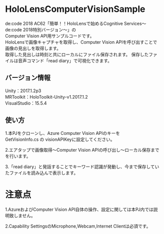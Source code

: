# HoloLensComputerVisionSample

de:code 2018 AC62「簡単！！HoloLensで始めるCognitive Services～de:code 2018特別バージョン～」の  
Computer Vision API用サンプルコードです。  
HoloLensで画像キャプチャを取得し、Computer Vision APIを呼び出すことで\
画像の見出しを取得します。  
取得した見出しは時刻と共にローカルにファイル保存されます。
保存したファイルは音声コマンド「read diary」で可視化できます。

## バージョン情報
 Unity：2017.1.2p3  
 MRToolkit：HoloToolkit-Unity-v1.2017.1.2  
 VisualStudio：15.5.4  

## 使い方

1.本PJをクローンし、Azure Computer Vision APIのキーを  
 GetVisionInfo.cs の visionAPIKeyに設定してください。  

2.エアタップで画像取得～Computer Vision APIの呼び出し～ローカル保存までを行います。  

3.「read diary」と発話することでキーワード認識が発動し、今まで保存していたファイルを読み込んで表示します。

# 注意点

1.AzureおよびComputer Vision API自体の操作、設定に関しては本PJ内では説明致しません。

2.Capability SettingsのMicrophone,Webcam,Internet Clientは必須です。
